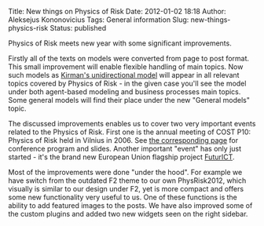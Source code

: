 Title: New things on Physics of Risk
Date: 2012-01-02 18:18
Author: Aleksejus Kononovicius
Tags: General information
Slug: new-things-physics-risk
Status: published

Physics of Risk
meets new year with some significant improvements.

Firstly all of the texts on models were converted from page to post
format. This small improvement will enable flexible handling of main
topics. Now such models as [Kirman's unidirectional
model](/unidirectional-kirman-model "Kirman's unidirectional model on Physics of Risk")
will appear in all relevant topics covered by Physics of Risk - in the
given case you'll see the model under both agent-based modeling and
business processes main topics. Some general models will find their
place under the new "General models" topic.<!--more-->

The discussed improvements enables us to cover two very important events
related to the Physics of Risk. First one is the annual meeting of COST
P10: Physics of Risk held in Vilnius in 2006. See [the corresponding
page](/vilnius-meeting-cost-p10-physics-risk "COST P10 Vilnius 2006")
for conference program and slides. Another important "event" has only
just started - it's the brand new European Union flagship project
[FuturICT](/futurict "FuturICT").

Most of the improvements were done "under the hood". For example we have
switch from the outdated F2 theme to our own PhysRisk2012, which
visually is similar to our design under F2, yet is more compact and
offers some new functionality very useful to us. One of these functions
is the ability to add featured images to the posts. We have also
improved some of the custom plugins and added two new widgets seen on
the right sidebar.



